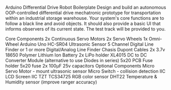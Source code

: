 Arduino Differential Drive Robot Boilerplate
Design and build an autonomous OOP-controlled differential drive mechatronic prototype for transportation within an industrial storage warehouse. Your system's core functions are to follow a black line and avoid objects. It should also provide a basic UI that informs observers of its current state. The test track will be provided to you.

Core Components
2x Continuous Servo Motors
2x Servo Wheels
1x Omni-Wheel
Arduino Uno
HC-SR04 Ultrasonic Sensor
5 Channel Digital Line Finder or 1 or more Digital/Analog Line Finder
Chasis
Dupont Cables
2x 3.7v 18650 Polymer Lithium Ion Battery
2x LiPo holder
XL4015 DC to DC Converter Module (alternative to use Diodes in series)
5x20 PCB Fuse holder
5x20 fuse
2x 100µF 25v capacitors
Optional Components
Micro Servo Motor - mount ultrasonic sensor
Micro Switch - collision detection
IIC LCD Screen
IIC TZT TCS34725 RGB color sensor
DHT22 Temperature & Humidity sensor (improve ranger accuracy)
